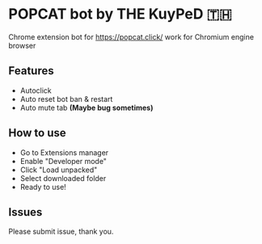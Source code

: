 # POPCAT bot by THE KuyPeD :thailand:

Chrome extension bot for https://popcat.click/ work for Chromium engine browser

## Features

- Autoclick
- Auto reset bot ban & restart
- Auto mute tab **(Maybe bug sometimes)**

## How to use

- Go to Extensions manager
- Enable "Developer mode"
- Click "Load unpacked"
- Select downloaded folder
- Ready to use!

## Issues

Please submit issue, thank you.
